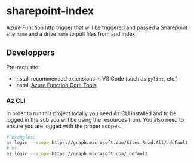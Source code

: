 # sharepoint-index

Azure Function http trigger that will be triggered and passed a Sharepoint site `name` and a drive `name` to pull 
files from and index.

## Developpers

Pre-requisite:
* Install recommended extensions in VS Code (such as `pylint`, etc.)
* Install [Azure Function Core Tools](https://learn.microsoft.com/en-us/azure/azure-functions/functions-run-local?tabs=linux%2Cisolated-process%2Cnode-v4%2Cpython-v2%2Chttp-trigger%2Ccontainer-apps&pivots=programming-language-python#install-the-azure-functions-core-tools)

### Az CLI

In order to run this project locally you need Az CLI installed and to be logged in the sub you will be using the
resources from. You also need to ensure you are logged with the proper scopes.

```bash
# examples:
az login --scope https://graph.microsoft.com/Sites.Read.All/.default
# or 
az login --scope https://graph.microsoft.com/.default
```